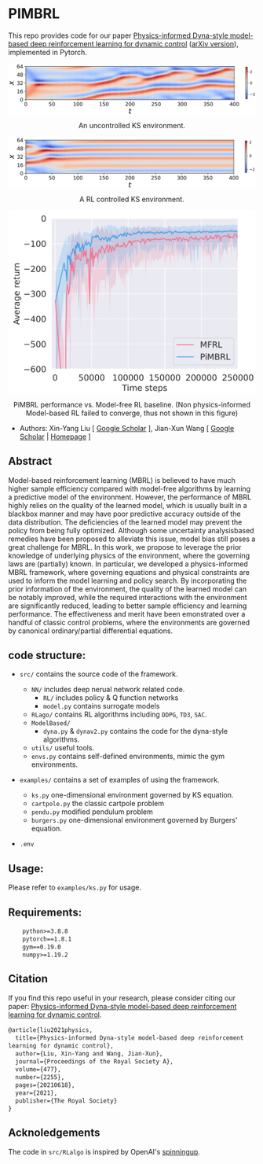 # PIMBRL
This repo provides code for our paper [Physics-informed Dyna-style model-based deep reinforcement learning for dynamic control](https://royalsocietypublishing.org/doi/pdf/10.1098/rspa.2021.0618)  ([arXiv version](https://arxiv.org/abs/2108.00128)), implemented in Pytorch.


<img align="center" src="/docs/uncontrolled.png">
<p align="center"> An uncontrolled KS environment. </p>

<img align="center" src="/docs/controlled.png">
<p align="center"> A RL controlled KS environment. </p>

<img align="center" src="/docs/performance.png">
<p align="center"> PiMBRL performance vs. Model-free RL baseline. (Non physics-informed Model-based RL failed to converge, thus not shown in this figure) </p>

* Authors: Xin-Yang Liu \[ [Google Scholar](https://scholar.google.com/citations?user=DI9KTLoAAAAJ&hl=en) \], Jian-Xun Wang \[ [Google Scholar](https://scholar.google.com/citations?user=1cXHUD4AAAAJ&hl=en) | [Homepage](http://sites.nd.edu/jianxun-wang/) \]


## Abstract
Model-based reinforcement learning (MBRL) is believed to have much higher sample efficiency compared with model-free algorithms by learning a predictive model of the environment. However, the performance of MBRL highly relies on the quality of the learned model, which is usually built in a blackbox manner and may have poor predictive accuracy outside of the data distribution. The deficiencies of the learned model may prevent the policy from being fully optimized. Although some uncertainty analysisbased remedies have been proposed to alleviate this issue, model bias still poses a great challenge for MBRL. In this work, we propose to leverage the prior knowledge of underlying physics of the environment, where the governing laws are (partially) known. In particular, we developed a physics-informed MBRL framework, where governing equations and physical constraints are used to inform the model learning and policy search. By incorporating the prior information of the environment, the quality of the learned model can be notably improved, while the required interactions with the environment are significantly reduced, leading to better sample efficiency and learning performance. The effectiveness and merit have been emonstrated over a handful of classic control problems, where the environments are governed by canonical ordinary/partial differential equations.

## code structure:
* `src/` contains the source code of the framework.
  * `NN/` includes deep nerual network related code.
    * `RL/` includes policy & Q function networks
    * `model.py` contains surrogate models
  * `RLago/` contains RL algorithms including `DDPG`, `TD3`, `SAC`.
  * `ModelBased/` 
    * `dyna.py` & `dynav2.py` contains the code for the dyna-style algorithms.
  * `utils/` useful tools.
  * `envs.py` contains self-defined environments, mimic the gym environments.
  
* `examples/` contains a set of examples of using the framework.
  * `ks.py` one-dimensional environment governed by KS equation.
  * `cartpole.py` the classic cartpole problem
  * `pendu.py` modified pendulum problem
  * `burgers.py` one-dimensional environment governed by Burgers' equation.

* `.env`

## Usage:
Please refer to `examples/ks.py` for usage.

## Requirements:
```
    python>=3.8.8
    pytorch==1.8.1
    gym==0.19.0
    numpy>=1.19.2
```

## Citation
If you find this repo useful in your research, please consider citing our paper: [Physics-informed Dyna-style model-based deep reinforcement learning for dynamic control](https://royalsocietypublishing.org/doi/pdf/10.1098/rspa.2021.0618).

``` 
@article{liu2021physics,
  title={Physics-informed Dyna-style model-based deep reinforcement learning for dynamic control},
  author={Liu, Xin-Yang and Wang, Jian-Xun},
  journal={Proceedings of the Royal Society A},
  volume={477},
  number={2255},
  pages={20210618},
  year={2021},
  publisher={The Royal Society}
}
```
## Acknoledgements
The code in `src/RLalgo` is inspired by OpenAI's [spinningup](https://spinningup.openai.com/en/latest/).